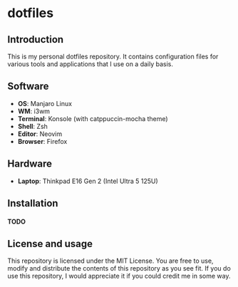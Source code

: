 # dotfiles

## Introduction
This is my personal dotfiles repository. It contains configuration files for various tools and applications that I use on a daily basis.

## Software
- **OS**: Manjaro Linux
- **WM**: i3wm
- **Terminal**: Konsole (with catppuccin-mocha theme)
- **Shell**: Zsh
- **Editor**: Neovim
- **Browser**: Firefox

## Hardware
- **Laptop**: Thinkpad E16 Gen 2 (Intel Ultra 5 125U)

## Installation
#### TODO

## License and usage
This repository is licensed under the MIT License. You are free to use, modify and distribute the contents of this repository as you see fit. If you do use this repository, I would appreciate it if you could credit me in some way.